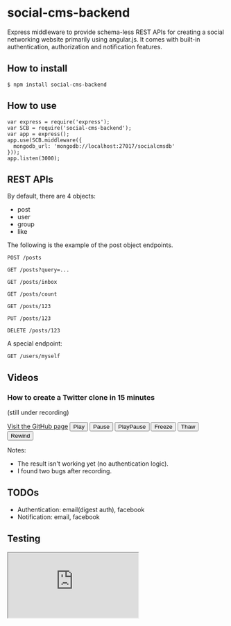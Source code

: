 social-cms-backend
==================

Express middleware to provide schema-less REST APIs for creating a social networking website primarily using angular.js. It comes with built-in authentication, authorization and notification features.

How to install
--------------

    $ npm install social-cms-backend

How to use
----------

    var express = require('express');
    var SCB = require('social-cms-backend');
    var app = express();
    app.use(SCB.middleware({
      mongodb_url: 'mongodb://localhost:27017/socialcmsdb'
    }));
    app.listen(3000);

REST APIs
---------

By default, there are 4 objects:
* post
* user
* group
* like

The following is the example of the post object endpoints.

    POST /posts

    GET /posts?query=...

    GET /posts/inbox

    GET /posts/count

    GET /posts/123

    PUT /posts/123

    DELETE /posts/123

A special endpoint:

    GET /users/myself

Videos
------

### How to create a Twitter clone in 15 minutes
(still under recording)

<script src="http://dai-shi.github.io/social-cms-backend/jsttyplay/js/vt/parse.js"></script>
<script src="http://dai-shi.github.io/social-cms-backend/jsttyplay/js/vt/emulate.js"></script>
<script src="http://dai-shi.github.io/social-cms-backend/jsttyplay/js/ttyrec-browser.js"></script>
<script src="http://dai-shi.github.io/social-cms-backend/jsttyplay/js/binary-read.js"></script>
<script src="http://dai-shi.github.io/social-cms-backend/jsttyplay/js/vt/font.js"></script>
<script src="http://dai-shi.github.io/social-cms-backend/jsttyplay/js/vt/canvasview.js"></script>
<script src="http://dai-shi.github.io/social-cms-backend/javascripts/ttyplay.js"></script>
<canvas id="canvas" width="80" height="30">
<a href="http://dai-shi.github.io/social-cms-backend/">Visit the GitHub page</a>
</canvas>
<input type="button" value="Play" id="play" />
<input type="button" value="Pause" id="pause" />
<input type="button" value="PlayPause" id="playpause" />
<input type="button" value="Freeze" id="freeze" />
<input type="button" value="Thaw" id="thaw" />
<input type="button" value="Rewind" id="rewind" />

Notes:
* The result isn't working yet (no authentication logic).
* I found two bugs after recording.

TODOs
-----

* Authentication: email(digest auth), facebook
* Notification: email, facebook

Testing
-------

<iframe src="http://dai-shi.github.io/social-cms-backend/">
</iframe>

